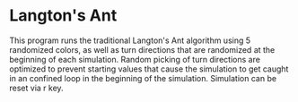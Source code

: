 # Langton's Ant
This program runs the traditional Langton's Ant algorithm using 5 randomized colors, as well as turn directions that are randomized at the beginning of each simulation. Random picking of turn directions are optimized to prevent starting values that cause the simulation to get caught in an confined loop in the beginning of the simulation. Simulation can be reset via r key.
